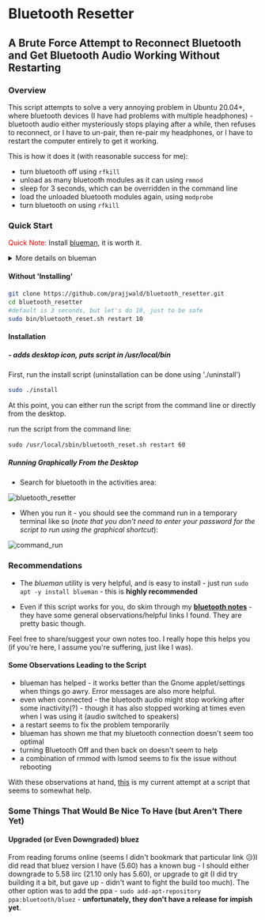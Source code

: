 # Bluetooth Resetter

## A Brute Force Attempt to Reconnect Bluetooth and Get Bluetooth Audio Working Without Restarting

### Overview

This script attempts to solve a very annoying problem in Ubuntu 20.04+, where bluetooth devices (I have had problems with multiple headphones) - bluetooth audio either mysteriously stops playing after a while, then refuses to reconnect, or I have to un-pair, then re-pair my headphones, or I have to restart the computer entirely to get it working.

This is how it does it (with reasonable success for me):

- turn bluetooth off using ```rfkill```
- unload as many bluetooth modules as it can using ```rmmod```
- sleep for 3 seconds, which can be overridden in the command line
- load the unloaded bluetooth modules again, using ```modprobe```
- turn bluetooth on using ```rfkill```

### Quick Start

<span style="color:red">Quick Note:</span> Install [blueman](https://github.com/blueman-project/blueman), it is worth it.

<details>
  <summary>More details on blueman</summary>

Regardless of if/how you use this script (graphically after installation (*more convenient*) or as a script), I highly recommend [blueman](https://github.com/blueman-project/blueman) - better diagnostics, reliable connectivity compared to using Gnome settings/bluetooth for me).

Installation is as simple as running the following apt install command:

```bash
sudo apt install -y blueman
```

 Here's what blueman looks like:

![blueman](images/blueman_screenshot.png)

</details>

#### Without 'Installing'

```bash
git clone https://github.com/prajjwald/bluetooth_resetter.git
cd bluetooth_resetter
#default is 3 seconds, but let's do 10, just to be safe
sudo bin/bluetooth_reset.sh restart 10
```

#### Installation

##### - adds desktop icon, puts script in /usr/local/bin

First, run the install script (uninstallation can be done using './uninstall')

```bash
sudo ./install
```

At this point, you can either run the script from the command line or directly from the desktop.

run the script from the command line:

```sudo /usr/local/sbin/bluetooth_reset.sh restart 60```

##### Running Graphically From the Desktop

- Search for bluetooth in the activities area:

![bluetooth_resetter](images/application_search.png)

- When you run it - you should see the command run in a temporary terminal like so (*note that you don't need to enter your password for the script to run using the graphical shortcut*):

![command_run](images/graphical_run.png)

### Recommendations

- The *blueman* utility is very helpful, and is easy to install - just run ```sudo apt -y install blueman``` - this is **highly recommended**

- Even if this script works for you, do skim through my **[bluetooth notes](bluetooth_notes.md)** - they have some general observations/helpful links I found.  They are pretty basic though.

Feel free to share/suggest your own notes too.  I really hope this helps you (if you're here, I assume you're suffering, just like I was).

#### Some Observations Leading to the Script

- blueman has helped - it works better than the Gnome applet/settings when things go awry. Error messages are also more helpful.
- even when connected - the bluetooth audio might stop working after some inactivity(?) - though it has also stopped working at times even when I was using it (audio switched to speakers)
- a restart seems to fix the problem temporarily
- blueman has shown me that my bluetooth connection doesn't seem too optimal
- turning Bluetooth Off and then back on doesn't seem to help
- a combination of rmmod with lsmod seems to fix the issue without rebooting

With these observations at hand, [this](bin/bluetooth_reset.sh) is my current attempt at a script that seems to somewhat help.

### Some Things That Would Be Nice To Have (but Aren’t There Yet)

#### Upgraded (or Even Downgraded) bluez

From reading forums online (seems I didn't bookmark that particular link 😥)I did read that bluez version I have (5.60) has a known bug - I should either downgrade to 5.58 iirc (21.10 only has 5.60), or upgrade to git (I did try building it a bit, but gave up - didn't want to fight the build too much).  The other option was to add the ppa - ```sudo add-apt-repository ppa:bluetooth/bluez``` - **unfortunately, they don't have a release for impish yet**.
